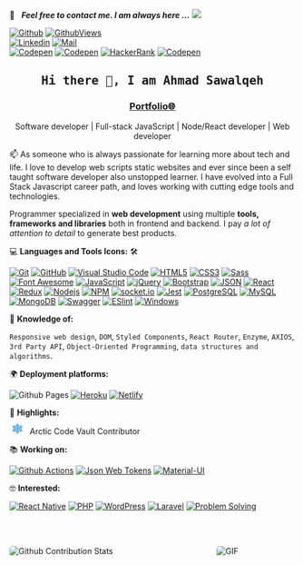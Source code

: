 <!--

## Complete list of github markdown emoji markup
https://gist.github.com/rxaviers/7360908

## technologies Icons 
https://simpleicons.org/

-->
📝 &nbsp; ***Feel free to contact me. I am always here ...*** <img src="https://media.giphy.com/media/WUlplcMpOCEmTGBtBW/giphy.gif" width="30">

[![Github](https://img.shields.io/github/followers/Ahmad-Sawalqeh?label=Follow%20Me&style=social)](https://github.com/Ahmad-Sawalqeh)
[![GithubViews](https://api.freemotion-llc.com/api/github/v1/profile-views?username=Ahmad-Sawalqeh)](https://github.com/Ahmad-Sawalqeh)
<br>
[![Linkedin](https://img.shields.io/badge/LinkedIn-Ahmad%20Sawalqeh-blue?logo=Linkedin&logoColor=blue&labelColor=black)](https://www.linkedin.com/in/ahmad-alsawalqeh/)
[![Mail](https://img.shields.io/badge/Hotmail-sawalqa_jo@hotmail.com-blue?logo=Gmail&logoColor=blue&labelColor=black)](mailto:sawalqa_jo@hotmail.com)
<br>
[![Codepen](https://img.shields.io/badge/Codepen-Ahmad%20Sawalqeh-gray?logo=codepen&logoColor=white&labelColor=black)](https://codepen.io/AhmadSawalqeh)
[![Codepen](https://img.shields.io/badge/Codesandbox-Ahmad%20Sawalqeh-gray?logo=codesandbox&logoColor=white&labelColor=black)](https://codesandbox.io/u/Ahmad-Sawalqeh)
[![HackerRank](https://img.shields.io/badge/HackerRank-sawalqa_jo-brightgreen?logo=HackerRank&logoColor=Green&labelColor=black)](https://www.hackerrank.com/sawalqa_jo)
[![Codepen](https://img.shields.io/badge/Codewars-Ahmad%20Sawalqeh-maroon?logo=codewars&logoColor=maroon&labelColor=black)](https://www.codewars.com/users/Ahmad-Sawalqeh)
<!-- [![HitCount](http://hits.dwyl.com/Ahmad-Sawalqeh/Ahmad-Sawalqeh.svg)](http://hits.dwyl.com/Ahmad-Sawalqeh/Ahmad-Sawalqeh) -->

<h2 align='center'><samp><strong>Hi there 👋, I am Ahmad Sawalqeh</strong></samp></h2>
<h3 align='center'><strong><a href="https://ahmad-sawalqeh.github.io/my_resume/" target="_blank">Portfolio🌐</a></strong></h3>
<p align='center'>Software developer | Full-stack JavaScript | Node/React developer | Web developer</p>

<p align='left'> 📫 As someone who is always passionate for learning more about tech and life. I love to develop web scripts static websites and ever since been a self taught software developer also unstopped learner. I have evolved into a Full Stack Javascript career path, and loves working with cutting edge tools and technologies.</p>

Programmer specialized in **web development** using multiple **tools, frameworks and libraries** both in frontend and backend. I pay *a lot of attention to detail* to generate best products.

💻 **Languages and Tools Icons:** 🛠️<br>

[![Git](https://img.shields.io/badge/-Git-181717?style=flat&logo=git)]()
[![GitHub](https://img.shields.io/badge/-GitHub-181717?style=flat&logo=github)]()
[![Visual Studio Code](https://img.shields.io/badge/-VSCode-007ACC?style=flat&logo=visual-studio-code&logoColor=ffffff)]()
[![HTML5](https://img.shields.io/badge/-HTML5-E34F26?style=flat&logo=html5&logoColor=ffffff)]() 
[![CSS3](https://img.shields.io/badge/-CSS3-1572B6?style=flat&logo=css3&logoColor=ffffff)]() 
[![Sass](https://img.shields.io/badge/-Sass-%23CC6699?style=flat&logo=sass&logoColor=ffffff)]()
[![Font Awesome](https://img.shields.io/badge/-font%20awesome-181717?style=flat&logo=font-awesome&logoColor=339AF0)]()
[![JavaScript](https://img.shields.io/badge/-JavaScript-181717?style=flat&logo=javascript)]() 
[![jQuery](https://img.shields.io/badge/-jQuery-0769AD?style=flat&logo=jQuery&logoColor=000000)]()
[![Bootstrap](https://img.shields.io/badge/-Bootstrap-563D7C?style=flat&logo=bootstrap&logoColor=ffffff)]()
[![JSON](https://img.shields.io/badge/-JSON-181717?style=flat&logo=JSON)]()
[![React](https://img.shields.io/badge/-React-181717?style=flat&logo=react)]()
[![Redux](https://img.shields.io/badge/-Redux-764ABC?style=flat&logo=redux)]()
[![Nodejs](https://img.shields.io/badge/-Nodejs-181717?style=flat&logo=Node.js)]()
[![NPM](https://img.shields.io/badge/-npm-181717?style=flat&logo=npm)]()
[![socket.io](https://img.shields.io/badge/-Socket.Io-181717?style=flat&logo=socket.io)]()
[![Jest](https://img.shields.io/badge/-Jest-181717?style=flat&logo=Jest&logoColor=C21325)]()
[![PostgreSQL](https://img.shields.io/badge/-PostgreSQL-336791?style=flat&logo=postgresql&logoColor=ffffff)]()
[![MySQL](https://img.shields.io/badge/-MySQL-181717?style=flat-square&logo=mysql)]()
[![MongoDB](https://img.shields.io/badge/-MongoDB-181717?style=flat&logo=mongodb)]()
[![Swagger](https://img.shields.io/badge/-Swagger-181717?style=flat&logo=swagger)]()
[![ESlint](https://img.shields.io/badge/-ESlint-4B32C3?style=flat&logo=ESlint)]()
[![Windows](https://img.shields.io/badge/-Windows-0078D6?style=flat&logo=windows&logoColor=ffffff)]()


🧐 **Knowledge of:**<br>

`Responsive web design`, `DOM`, `Styled Components`, `React Router`, `Enzyme`, `AXIOS`, `3rd Party API`, `Object-Oriented Programming`, `data structures and algorithms`.


🌍 **Deployment platforms:**<br>

<img alt="Github Pages" width="30px" height="25px" src="https://techcrunch.com/wp-content/uploads/2010/07/github-logo.png" /> [![Heroku](https://img.shields.io/badge/-Heroku-430098?style=flat&logo=heroku)]() [![Netlify](https://img.shields.io/badge/-Netlify-181717?style=flat&logo=netlify)]()


🚩 **Highlights:** <br>
&nbsp;<img src='https://raw.githubusercontent.com/acervenky/animated-github-badges/master/assets/acbadge.gif' style="margin-top: 10px;" width="20px" height="20px">&nbsp;&nbsp;&nbsp;<span>Arctic Code Vault Contributor</span>


📚 **Working on:** <br>

[![Github Actions](https://img.shields.io/badge/-Github%20Actions-181717?style=flat&logo=github-actions&logoColor=ffffff)]()
[![Json Web Tokens](https://img.shields.io/badge/-Json%20Web%20Tokens-181717?style=flat&logo=json-web-tokens&logoColor=ffffff)]()
[![Material-UI](https://img.shields.io/badge/-Material%20UI-0081CB?style=flat&logo=Material%20UI&logoColor=ffffff)]()


🤓 **Interested:** <br>

[![React Native](https://img.shields.io/badge/-React%20Native-181717?style=flat&logo=react)]()
[![PHP](https://img.shields.io/badge/-PHP-5466b8?style=flat&logo=PHP&logoColor=white)]()
[![WordPress](https://img.shields.io/badge/-WordPress-21759B?style=flat&logo=wordpress)]()
[![Laravel](https://img.shields.io/badge/-Laravel-FF2D20?style=flat&logo=laravel&logoColor=ffffff)]()
[![Problem Solving](https://img.shields.io/badge/-Problem%20Solving-brightgreen?style=flat)]()


<!-- ✅  **GitHub Extra Pins**

[![ReadMe Card](https://github-readme-stats.vercel.app/api/pin/?username=ahmad-sawalqeh&repo=my_resume)](https://github.com/ahmad-sawalqeh/my_resume) -->


</br>
</br>
<p style="display: flex; justify-contect: space-between;">
<img style="border-radius: 5px; margin-bottom: 5px" alt="Github Contribution Stats" width="330px" height="240px" src="https://github-contribution-stats.vercel.app/api/?username=Ahmad-Sawalqeh" />
<img style="border-radius: 5px; margin: 0 0 5px 35px;" alt="GIF" width="320px" height="240px" src="https://miro.medium.com/max/875/1*Urc28sbnORGOW5oyohQ06g.gif" />
</p>
